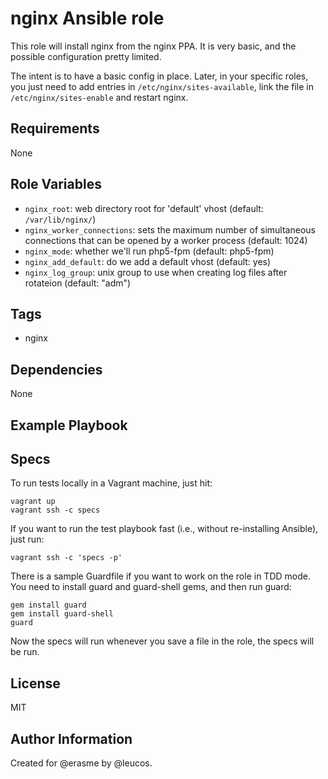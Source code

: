 nginx Ansible role
==================


This role will install nginx from the nginx PPA. It is very basic, and the
possible configuration pretty limited.

The intent is to have a basic config in place. Later, in your specific roles,
you just need to add entries in `/etc/nginx/sites-available`, link the file in
`/etc/nginx/sites-enable` and restart nginx.

Requirements
------------

None

Role Variables
--------------

  - `nginx_root`: web directory root for 'default' vhost (default: `/var/lib/nginx/`)
  - `nginx_worker_connections`: sets the maximum number of simultaneous connections that can be opened by a worker process (default: 1024)
  - `nginx_mode`: whether we'll run php5-fpm (default: php5-fpm)
  - `nginx_add_default`: do we add a default vhost (default: yes)
  - `nginx_log_group`: unix group to use when creating log files after rotateion (default: "adm")

Tags
----

  - nginx

Dependencies
------------

None

Example Playbook
----------------

Specs
-----

To run tests locally in a Vagrant machine, just hit:

    vagrant up
    vagrant ssh -c specs

If you want to run the test playbook fast (i.e., without re-installing Ansible),
just run:

    vagrant ssh -c 'specs -p'

There is a sample Guardfile if you want to work on the role in TDD mode. You need to install guard and guard-shell gems, and then run guard:

    gem install guard
    gem install guard-shell
    guard

Now the specs will run whenever you save a file in the role, the specs will be run.

License
-------

MIT

Author Information
------------------

Created for @erasme by @leucos.


